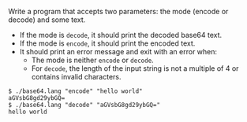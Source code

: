 Write a program that accepts two parameters: the mode (encode or decode) and
some text.

- If the mode is `decode`, it should print the decoded base64 text.
- If the mode is `encode`, it should print the encoded text.
- It should print an error message and exit with an error when:
  - The mode is neither `encode` or `decode`.
  - For `decode`, the length of the input string is not a multiple of 4 or contains invalid characters.

```console
$ ./base64.lang "encode" "hello world"
aGVsbG8gd29ybGQ=
$ ./base64.lang "decode" "aGVsbG8gd29ybGQ="
hello world
```
